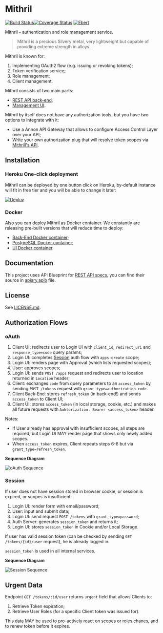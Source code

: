 # Mithril

[![Build Status](https://travis-ci.org/Nebo15/mithril.api.svg?branch=master)](https://travis-ci.org/Nebo15/mithril.api)[![Coverage Status](https://coveralls.io/repos/github/Nebo15/mithril.api/badge.svg?branch=master)](https://coveralls.io/github/Nebo15/mithril.api?branch=master)
[![Ebert](https://ebertapp.io/github/Nebo15/mithril.api.svg)](https://ebertapp.io/github/Nebo15/mithril.api)

Mithril – authentication and role management service.

> Mithril is a precious Silvery metal, very lightweight but capable of providing extreme strength in alloys.

Mithril is known for:

1. Implementing OAuth2 flow (e.g. issuing or revoking tokens);
2. Token verification service;
3. Role management;
4. Client management.

Mithril consists of two main parts:

- [REST API back-end](https://github.com/Nebo15/mithril.api),
- [Management UI](https://github.com/Nebo15/mithril.web).

Mithril by itself does not have any authorization tools, but you have two options to integrate with it:

- Use a Annon API Gateway that allows to configure Access Control Layer over your API;
- Write your own authorization plug that will resolve token scopes via [Mithrill's API](http://docs.mithril1.apiary.io/#).

## Installation

### Heroku One-click deployment

Mithril can be deployed by one button click on Heroku, by-default instance will fit in free tier and you will be able to change it later:

  [![Deploy](https://www.herokucdn.com/deploy/button.svg)](https://heroku.com/deploy?template=https://github.com/nebo15/mitrhril.api)

### Docker

Also you can deploy Mithril as Docker container.
We constantly are releasing pre-built versions that will reduce time to deploy:

- [Back-End Docker container](https://hub.docker.com/r/nebo15/mithril_api/);
- [PostgreSQL Docker container](https://hub.docker.com/r/nebo15/alpine-postgre/);
- [UI Docker container](https://hub.docker.com/r/nebo15/mithril-web/).

## Documentation

This project uses API Blueprint for [REST API specs](http://docs.mithril1.apiary.io/#), you can find their source in [apiary.apib](apiary.apib) file.

## License

See [LICENSE.md](LICENSE.md).

## Authorization Flows

### oAuth

1. Client UI: redirects user to Login UI with `client_id`, `redirect_uri` and `response_type=code` query params;
2. Login UI: completes [Session]() auth flow with `apps:create` scope;
3. Login UI: renders page with Approval (which lists requested scopes);
4. User: approves scopes;
5. Login UI: sends `POST /apps` request and redirects user to location returned in `Location` header;
6. Client: exchanges `code` from query parameters to an `access_token` by sending `POST /tokens` request with `grant_type=authorization_code`.
7. Client Back-End: stores `refresh_token` (in back-end!) and sends `access_token` to Client UI;
8. Client UI: stores `access_token` (in local storage, cookie, etc.) and makes all future requests with `Auhtorization: Bearer <access_token>` header.

Notes:
- If User already has approval with insufficient scopes, all steps are required, but Login UI MAY render page that shows only newly added scopes.
- When `access_token` expires, Client repeats steps 6-8 but via `grant_type=refresh_token`.

**Sequence Diagram**

![oAuth Sequence](https://www.websequencediagrams.com/cgi-bin/cdraw?lz=dGl0bGUgb0F1dGggRmxvdwoKQ2xpZW50IC0-IExvZ2luIFVJOiByZWRpcmVjdCB0bwANCSB3aXRoIGBjACoFX2lkYCwgYAAgCF91cmlgIGFuZCBgcmVzcG9uc2VfdHlwZT1jb2RlYCBxdWVyeSBwYXJhbXMKAEcJAGUNY29tcGxldGUgU2Vzc2lvbiBhdXRoIGZsb3cAJA1Vc2VyOiByZW5kZXIgcGFnZQCBEAZBcHByb3ZhbCAod2hpY2ggbGlzdHMgcmVxdWVzdGVkIHNjb3BlcykKVXNlcgCBXA5hADUFZQAbBwCBEA0Agh8FU2VydmVyOiBzZW5kIGBQT1NUIC9hcHBzYABWCAoAHAsAgjcOSFRUUCAyMDEsAIEVCmFuZCBMb2NhdGlvbiBoZWFkZXIAggMNAIMGBgCCdQt1c2VyIHRvIHVybCByZXR1cm5lZCBpbiBgAD4IYAA_CACDPQoAgSYSAIExBnRva2Vucz9ncmFudACDGAZhdXRob3JpegCBCwVfY29kZSAtIGV4Y2hhbmdlIGAAgzcGZnJvbQCDNgxldGVycyB0byBhbiBgYWNjZXNzXwBWBWAAgXsQAIIzDnRvcmUgcmVmcmVzaCAAgQcFAIIrEACBdggAJQZgACUHAFYHIChpbiBiYWNrLWVuZCEpAIRoBQCDDwYAdw0gdG8Agj8HIFVJCm5vdGUgb3ZlcgBMEAAmDihpbiBsb2NhbACBIQVhZ2UsIGNvb2tpZSwgZXRjLgBnBm1ha2VzIGFsbCBmdXR1AIFHBQCEWgVzAIYSB0F1aHQAgkQJOiBCZWFyZXIgPACCFgw-AIMlCQo&s=modern-blue)

### Session

If user does not have session stored in browser cookie, or session is expired, or scopes is insufficient:

1. Login UI: render form with email/password;
2. User: input and submit data;
3. Login UI: send request `POST /tokens` with `grant_type=password`;
4. Auth Server: generates `session_token` and returns it;
5. Login UI: stores `session_token` in Cookie and/or Local Storage.

If user has valid session token (can be checked by sending `GET /tokens/{id}/user` request), he is already logged in.

`session_token` is used in all internal services.

**Sequence Diagram**

![Session Sequence](https://www.websequencediagrams.com/cgi-bin/cdraw?lz=dGl0bGUgU2Vzc2lvbiBhdXRoIEZsb3cKCgABGExvZ2luIFVJIC0-IFVzZXI6IHJlbmRlciBmb3JtIHdpdGggZW1haWwgYW5kIHBhc3N3b3JkClVzZXIgLT4gADYIOgARFABPDEF1dGggU2VydmVyIDogYFBPU1QgL3Rva2Vucz9ncmFudF90eXBlPQBZCGAKACUMAF4LIDogYHMAgVgGXwA6BWAAgTUNAIEGCnN0b3JlcwAdECBpbiBDb29raWUgYW5kL29yIExvY2FsIFN0b3JhZ2UK&s=modern-blue)

## Urgent Data

Endpoint `GET /tokens/:id/user` returns `urgent` field that allows Clients to:
1. Retrieve Token expiration;
2. Retrieve User Roles (for a specific Client token was issued for).

This data MAY be used to pro-actively react on scopes or roles chanes, and to renew token before it expires.

